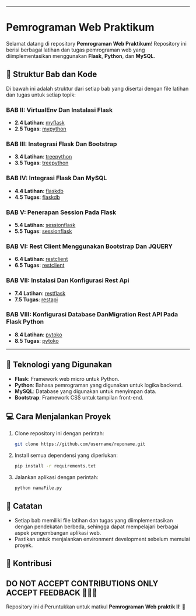 
---

# Pemrograman Web Praktikum

Selamat datang di repository **Pemrograman Web Praktikum**! Repository ini berisi berbagai latihan dan tugas pemrograman web yang diimplementasikan menggunakan **Flask**, **Python**, dan **MySQL**.

## 📂 Struktur Bab dan Kode

Di bawah ini adalah struktur dari setiap bab yang disertai dengan file latihan dan tugas untuk setiap topik:

### **BAB II**: VirtualEnv Dan Instalasi Flask
- **2.4 Latihan**: [myflask](./myflask)
- **2.5 Tugas**: [mypython](./mypython)

### **BAB III**: Instegrasi Flask Dan Bootstrap
- **3.4 Latihan**: [treepython](./treepython)
- **3.5 Tugas**: [treepython](./treepython)

### **BAB IV**: Integrasi Flask Dan MySQL
- **4.4 Latihan**: [flaskdb](./flaskdb)
- **4.5 Tugas**: [flaskdb](./flaskdb)

### **BAB V**: Penerapan Session Pada Flask
- **5.4 Latihan**: [sessionflask](./sessionflask)
- **5.5 Tugas**: [sessionflask](./sessionflask)

### **BAB VI**: Rest Client Menggunakan Bootstrap Dan JQUERY
- **6.4 Latihan**: [restclient](./laragon/bin/apache/htdocs/restclient)
- **6.5 Tugas**: [restclient](./laragon/bin/apache/htdocs/restclient)

### **BAB VII**: Instalasi Dan Konfigurasi Rest Api
- **7.4 Latihan**: [restflask](./restflask)
- **7.5 Tugas**: [restapi](./restapi)

### **BAB VIII**: Konfigurasi Database DanMigration Rest API Pada Flask Python
- **8.4 Latihan**: [pytoko](./pytoko)
- **8.5 Tugas**: [pytoko](./pytoko)

---

## 🔧 Teknologi yang Digunakan

- **Flask**: Framework web micro untuk Python.
- **Python**: Bahasa pemrograman yang digunakan untuk logika backend.
- **MySQL**: Database yang digunakan untuk menyimpan data.
- **Bootstrap**: Framework CSS untuk tampilan front-end.

## 💻 Cara Menjalankan Proyek

1. Clone repository ini dengan perintah:
   ```bash
   git clone https://github.com/username/reponame.git
   ```
2. Install semua dependensi yang diperlukan:
   ```bash
   pip install -r requirements.txt
   ```
3. Jalankan aplikasi dengan perintah:
   ```bash
   python namaFile.py
   ```

## 📝 Catatan

- Setiap bab memiliki file latihan dan tugas yang diimplementasikan dengan pendekatan berbeda, sehingga dapat mempelajari berbagai aspek pengembangan aplikasi web.
- Pastikan untuk menjalankan environment development sebelum memulai proyek.

## 🤝 Kontribusi

DO NOT ACCEPT CONTRIBUTIONS ONLY ACCEPT FEEDBACK 🙋🏻‍♂️
---

Repository ini diPeruntukkan untuk matkul **Pemrograman Web praktik II**! 🎉

